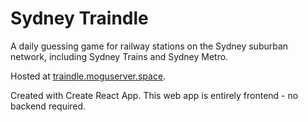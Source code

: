 # Sydney Traindle

A daily guessing game for railway stations on the Sydney suburban network, including Sydney Trains and Sydney Metro.

Hosted at [traindle.moguserver.space](traindle.moguserver.space).

Created with Create React App. This web app is entirely frontend - no backend required.
